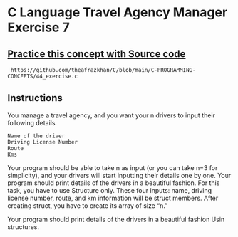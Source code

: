 # C Language Travel Agency Manager Exercise 7

## [Practice this concept with Source code ](https://github.com/theafrazkhan/C/blob/main/C-PROGRAMMING-CONCEPTS/44_exercise.c)

```
 https://github.com/theafrazkhan/C/blob/main/C-PROGRAMMING-CONCEPTS/44_exercise.c
```


## Instructions
You manage a travel agency, and you want your n drivers to input their following details

```
Name of the driver
Driving License Number
Route 
Kms
```
Your program should be able to take n as input (or you can take n=3 for simplicity), and your drivers will start inputting their details one by one. Your program should print details of the drivers in a beautiful fashion. For this task, you have to use Structure only. These four inputs: name, driving license number, route, and km information will be struct members. After creating struct, you have to create its array of size “n.” 

Your program should print details of the drivers in a beautiful fashion Usin structures.